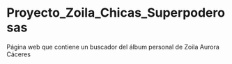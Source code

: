 # Proyecto_Zoila_Chicas_Superpoderosas
Página web que contiene un buscador del álbum personal de Zoila Aurora Cáceres
